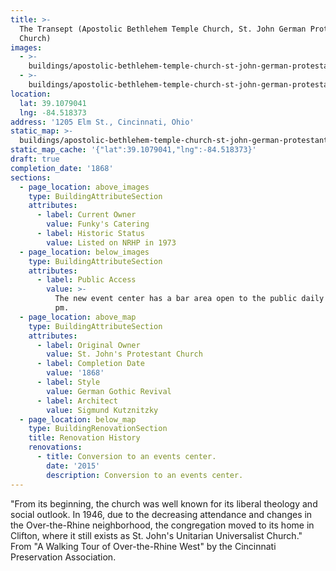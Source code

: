 ```yaml
---
title: >-
  The Transept (Apostolic Bethlehem Temple Church, St. John German Protestant
  Church)
images:
  - >-
    buildings/apostolic-bethlehem-temple-church-st-john-german-protestant-church/apostolic-bethlehem-temple-church-st-john-german-protestant-church-0_xeex0z
  - >-
    buildings/apostolic-bethlehem-temple-church-st-john-german-protestant-church/apostolic-bethlehem-temple-church-st-john-german-protestant-church-1_pcjk5o
location:
  lat: 39.1079041
  lng: -84.518373
address: '1205 Elm St., Cincinnati, Ohio'
static_map: >-
  buildings/apostolic-bethlehem-temple-church-st-john-german-protestant-church/static-map_kc4si4
static_map_cache: '{"lat":39.1079041,"lng":-84.518373}'
draft: true
completion_date: '1868'
sections:
  - page_location: above_images
    type: BuildingAttributeSection
    attributes:
      - label: Current Owner
        value: Funky's Catering
      - label: Historic Status
        value: Listed on NRHP in 1973
  - page_location: below_images
    type: BuildingAttributeSection
    attributes:
      - label: Public Access
        value: >-
          The new event center has a bar area open to the public daily from 4
          pm.
  - page_location: above_map
    type: BuildingAttributeSection
    attributes:
      - label: Original Owner
        value: St. John's Protestant Church
      - label: Completion Date
        value: '1868'
      - label: Style
        value: German Gothic Revival
      - label: Architect
        value: Sigmund Kutznitzky
  - page_location: below_map
    type: BuildingRenovationSection
    title: Renovation History
    renovations:
      - title: Conversion to an events center.
        date: '2015'
        description: Conversion to an events center.
---
```


"From its beginning, the church was well known for its liberal theology and social outlook. In 1946, due to the decreasing attendance and changes in the Over-the-Rhine neighborhood, the congregation moved to its home in Clifton, where it still exists as St. John's Unitarian Universalist Church." From "A Walking Tour of Over-the-Rhine West" by the Cincinnati Preservation Association.
